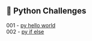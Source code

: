 ## 🎯 Python Challenges

001 - [py hello world](https://github.com/danipishinin/HackerRank/blob/main/python/py-hello-world.md) </br >
002 - [py if else](https://github.com/danipishinin/HackerRank/blob/main/python/py-if-else.md) </br >
